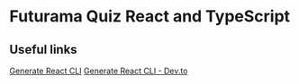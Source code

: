 # Futurama Quiz React and TypeScript

## Useful links

[Generate React CLI](https://github.com/arminbro/generate-react-cli)
[Generate React CLI - Dev.to](https://dev.to/arminbro/generate-react-cli-1ooh)